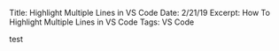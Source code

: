 Title: Highlight Multiple Lines in VS Code
Date: 2/21/19
Excerpt: How To Highlight Multiple Lines in VS Code
Tags: VS Code

test

